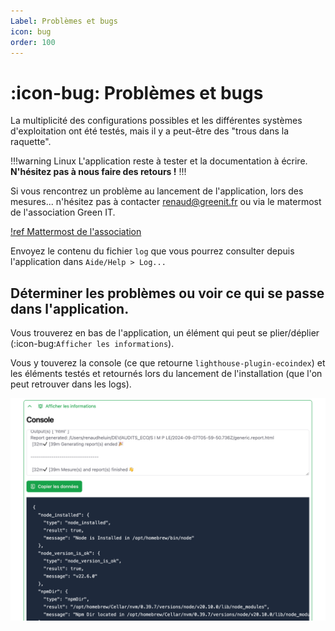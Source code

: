 ```yaml
---
Label: Problèmes et bugs
icon: bug
order: 100
---
```


# :icon-bug: Problèmes et bugs

La multiplicité des configurations possibles et les différentes systèmes d'exploitation ont été testés, mais il y a peut-être des "trous dans la raquette".

!!!warning Linux
L'application reste à tester et la documentation à écrire.  
**N'hésitez pas à nous faire des retours !**
!!!

Si vous rencontrez un problème au lancement de l'application, lors des mesures... n'hésitez pas à contacter renaud@greenit.fr ou via le matermost de l'association Green IT.

[!ref Mattermost de l'association](https://chat.greenit.eco/)

Envoyez le contenu du fichier `log` que vous pourrez consulter depuis l'application dans `Aide/Help > Log...`

## Déterminer les problèmes ou voir ce qui se passe dans l'application.

Vous trouverez en bas de l'application, un élément qui peut se plier/déplier (:icon-bug:`Afficher les informations`).

Vous y touverez la console (ce que retourne `lighthouse-plugin-ecoindex`) et les éléments testés et retournés lors du lancement de l'installation (que l'on peut retrouver dans les logs).

![Debug zone](../static/electron-app-debug.png)
